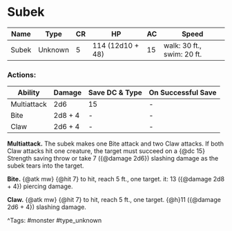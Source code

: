 # Subek

| Name | Type | CR | HP | AC | Speed |
|------|------|----|----|----|-------|
| Subek | Unknown | 5 | 114 (12d10 + 48) | 15 | walk: 30 ft., swim: 20 ft. |

### Actions:

| Ability | Damage | Save DC & Type | On Successful Save |
|---------|--------|----------------|--------------------|
| Multiattack | 2d6 | 15 | - |
| Bite | 2d8 + 4 | - | - |
| Claw | 2d6 + 4 | - | - |


**Multiattack.** The subek makes one Bite attack and two Claw attacks. If both Claw attacks hit one creature, the target must succeed on a {@dc 15} Strength saving throw or take 7 ({@damage 2d6}) slashing damage as the subek tears into the target.

**Bite.** {@atk mw} {@hit 7} to hit, reach 5 ft., one target. it: 13 ({@damage 2d8 + 4}) piercing damage.

**Claw.** {@atk mw} {@hit 7} to hit, reach 5 ft., one target. {@h}11 ({@damage 2d6 + 4}) slashing damage.

^Tags: #monster #type_unknown